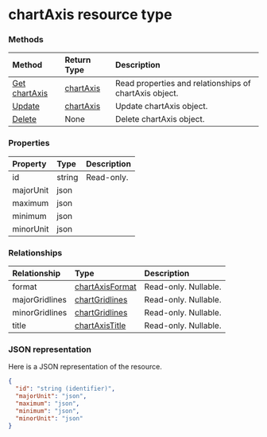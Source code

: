 # chartAxis resource type




### Methods

| Method		   | Return Type	|Description|
|:---------------|:--------|:----------|
|[Get chartAxis](../api/chartaxis_get.md) | [chartAxis](chartaxis.md) |Read properties and relationships of chartAxis object.|
|[Update](../api/chartaxis_update.md) | [chartAxis](chartaxis.md)	|Update chartAxis object. |
|[Delete](../api/chartaxis_delete.md) | None |Delete chartAxis object. |

### Properties
| Property	   | Type	|Description|
|:---------------|:--------|:----------|
|id|string| Read-only.|
|majorUnit|json||
|maximum|json||
|minimum|json||
|minorUnit|json||

### Relationships
| Relationship | Type	|Description|
|:---------------|:--------|:----------|
|format|[chartAxisFormat](chartaxisformat.md)| Read-only. Nullable.|
|majorGridlines|[chartGridlines](chartgridlines.md)| Read-only. Nullable.|
|minorGridlines|[chartGridlines](chartgridlines.md)| Read-only. Nullable.|
|title|[chartAxisTitle](chartaxistitle.md)| Read-only. Nullable.|

### JSON representation

Here is a JSON representation of the resource.

<!-- {
  "blockType": "resource",
  "optionalProperties": [

  ],
  "@odata.type": "microsoft.graph.chartAxis"
}-->

```json
{
  "id": "string (identifier)",
  "majorUnit": "json",
  "maximum": "json",
  "minimum": "json",
  "minorUnit": "json"
}

```

<!-- uuid: 8fcb5dbc-d5aa-4681-8e31-b001d5168d79
2015-10-25 14:57:30 UTC -->
<!-- {
  "type": "#page.annotation",
  "description": "chartAxis resource",
  "keywords": "",
  "section": "documentation",
  "tocPath": ""
}-->